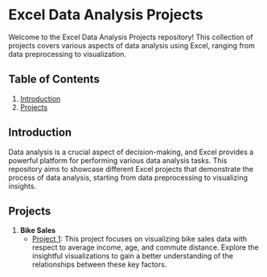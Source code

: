 # Excel Data Analysis Projects

Welcome to the Excel Data Analysis Projects repository! This collection of projects covers various aspects of data analysis using Excel, ranging from data preprocessing to visualization.

## Table of Contents

1. [Introduction](#introduction)
2. [Projects](#projects)


## Introduction

Data analysis is a crucial aspect of decision-making, and Excel provides a powerful platform for performing various data analysis tasks. This repository aims to showcase different Excel projects that demonstrate the process of data analysis, starting from data preprocessing to visualizing insights.

## Projects

1. **Bike Sales**
   - [Project 1](https://github.com/ronaldgooh/excel-projects/blob/main/Full%20Project%20in%20Excel%20-%20Bike%20Sales.xlsx): This project focuses on visualizing bike sales data with respect to average income, age, and commute distance. Explore the insightful visualizations to gain a better understanding of the relationships between these key factors.


